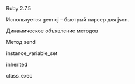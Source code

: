 Ruby 2.7.5

Используется gem oj – быстрый парсер для json.

Динамическое объявление методов

Метод send

instance_variable_set

inherited

class_exec
